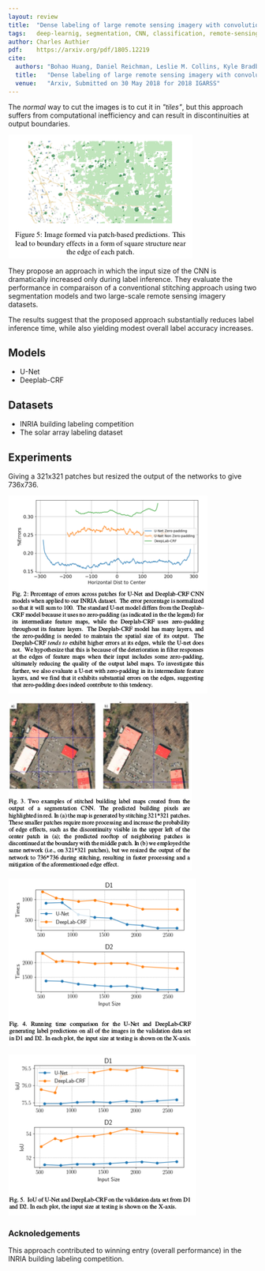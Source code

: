 ```yaml
---
layout: review
title:  "Dense labeling of large remote sensing imagery with convolutional neural networks: a simple and faster alternative to stitching output label maps"
tags:   deep-learnig, segmentation, CNN, classification, remote-sensing
author: Charles Authier
pdf:    https://arxiv.org/pdf/1805.12219
cite:
  authors: "Bohao Huang, Daniel Reichman, Leslie M. Collins, Kyle Bradbury, Jordan M. Malof"
  title:   "Dense labeling of large remote sensing imagery with convolutional neural networks: a simple and faster alternative to stitching output label maps"
  venue:   "Arxiv, Submitted on 30 May 2018 for 2018 IGARSS"
---
```


The *normal* way to cut the images is to cut it in *"tiles"*, but this approach suffers from computational inefficiency and can result in discontinuities at output boundaries.

![](/deep-learning/images/dense-labeling/other_paper.png)

They propose an approach in which the input size of the CNN is dramatically increased only during label inference. They evaluate the performance in comparaison of a conventional stitching approach using two segmentation models and two large-scale remote sensing imagery datasets.

The results suggest that the proposed approach substantially reduces label inference time, while also yielding modest overall label accuracy increases.

## Models

- U-Net
- Deeplab-CRF

## Datasets

- INRIA building labeling competition
- The solar array labeling dataset

## Experiments

Giving a 321x321 patches but resized the output of the networks to give 736x736.

![](/deep-learning/images/dense-labeling/Dense_labeling_graph.png)

![](/deep-learning/images/dense-labeling/Dense_labeling_img.png)

![](/deep-learning/images/dense-labeling/Dense_labeling_time.png)

![](/deep-learning/images/dense-labeling/Dense_labeling_iou.png)


### Acknoledgements

This approach contributed to winning entry (overall performance) in the INRIA building labeling competition.
